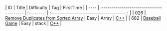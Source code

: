 
| ID   | Title                                    | Difficulty |                    Tag                    |                    FirstTime                    |
| ---- | :--------------------------------------- | :--------: | :--------------------------------------: |
| 026  | [Remove Duplicates from Sorted Array](https://leetcode.com/problems/remove-duplicates-from-sorted-array/) |    Easy    |    Array    | [C++](https://github.com/codingClaire/leetcode/blob/master/FirstTime/26.cpp) |
| 682  | [Baseball Game](https://leetcode.com/problems/baseball-game/) |    Easy    |    stack    | [C++](https://github.com/codingClaire/leetcode/blob/master/FirstTime/682.cpp) |